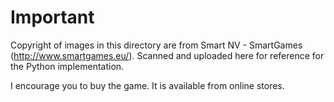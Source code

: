 # Important
Copyright of images in this directory are from Smart NV - SmartGames (http://www.smartgames.eu/). Scanned and uploaded here for reference for the Python implementation.

I encourage you to buy the game. It is available from online stores.
